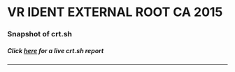 # VR IDENT EXTERNAL ROOT CA 2015
### Snapshot of crt.sh
##### Click [here](https://crt.sh/?q=D0B4D41C1DBE5F96F9631DBF386C5B8FA74765A001D41F2CF419CE5CDDAB2E11) for a live crt.sh report

---
